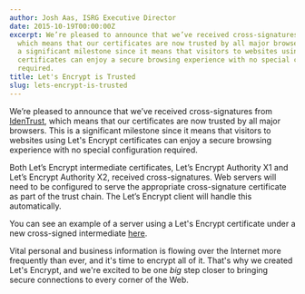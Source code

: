 ```yaml
---
author: Josh Aas, ISRG Executive Director
date: 2015-10-19T00:00:00Z
excerpt: We’re pleased to announce that we’ve received cross-signatures from IdenTrust,
  which means that our certificates are now trusted by all major browsers. This is
  a significant milestone since it means that visitors to websites using Let's Encrypt
  certificates can enjoy a secure browsing experience with no special configuration
  required.
title: Let's Encrypt is Trusted
slug: lets-encrypt-is-trusted
---
```


We’re pleased to announce that we’ve received cross-signatures from [IdenTrust](https://identrustssl.com/), which means that our certificates are now trusted by all major browsers. This is a significant milestone since it means that visitors to websites using Let's Encrypt certificates can enjoy a secure browsing experience with no special configuration required.

Both Let’s Encrypt intermediate certificates, Let’s Encrypt Authority X1 and Let’s Encrypt Authority X2, received cross-signatures. Web servers will need to be configured to serve the appropriate cross-signature certificate as part of the trust chain. The Let’s Encrypt client will handle this automatically.

You can see an example of a server using a Let's Encrypt certificate under
a new cross-signed intermediate [here](https://helloworld.letsencrypt.org/).

Vital personal and business information is flowing over the Internet more frequently than ever, and it's time to encrypt all of it. That's why we created Let's Encrypt, and we're excited to be one <em>big</em> step closer to bringing secure connections to every corner of the Web.
